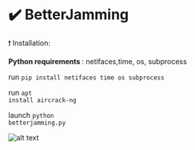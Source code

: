 # :heavy_check_mark: BetterJamming

:heavy_exclamation_mark: Installation: </p>

<b>Python requirements </b>: netifaces,time, os, subprocess </p>
run <code>pip install netifaces time os subprocess</code></p>
run <code>apt install aircrack-ng</code></p>
launch <code>python betterjamming.py</code></p>


![alt text](https://exoportail.com/wp-content/uploads/2018/04/Wi-Fi-gratuits.jpg) </p>
